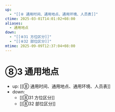 ```yaml
---
up:
  - "[[⑧ 通用时间、通用地点、通用环境、人员表]]"
ctime: 2025-03-01T14:01:02+08:00
aliases:
  - 通用地点
down:
  - "[[⑧31 方位区分]]"
  - "[[⑧32 部位区分]]"
mtime: 2025-09-09T12:37:04+08:00
---
```


# ⑧3 通用地点

- up: [[⑧ 通用时间、通用地点、通用环境、人员表]]
- down:	
	- [[⑧31 方位区分]]
	- [[⑧32 部位区分]]
	
